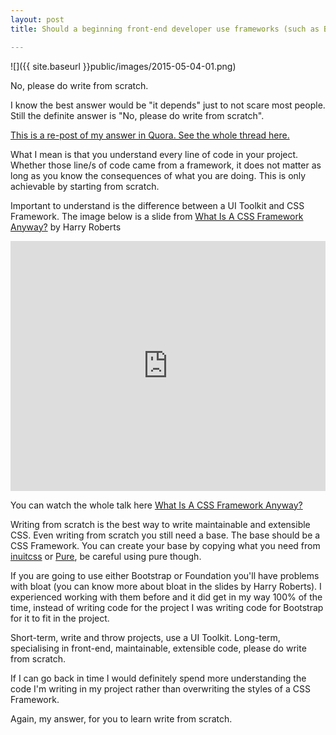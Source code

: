 ```yaml
---
layout: post
title: Should a beginning front-end developer use frameworks (such as Bootstrap, Foundation or PureCSS) or would you advise they build everything from scratch to learn?

---
```


![]({{ site.baseurl }}public/images/2015-05-04-01.png)

No, please do write from scratch.

I know the best answer would be "it depends" just to not scare most people. Still the definite answer is "No, please do write from scratch".

<!--more-->

<p class="message">
  <a href="http://www.quora.com/Should-a-beginning-front-end-developer-use-frameworks-such-as-Bootstrap-Foundation-or-PureCSS-or-would-you-advise-they-build-everything-from-scratch-to-learn" target="_blank">This is a re-post of my answer in Quora. See the whole thread here.</a>
</p>

What I mean is that you understand every line of code in your project. Whether those line/s of code came from a framework, it does not matter as long as you know the consequences of what you are doing. This is only achievable by starting from scratch.

Important to understand is the difference between a UI Toolkit and CSS Framework. The image below is a slide from [What Is A CSS Framework Anyway?](https://speakerdeck.com/csswizardry/what-is-a-css-framework-anyway) by Harry Roberts

<iframe src="https://player.vimeo.com/video/95734680" width="100%" height="400" frameborder="0" webkitallowfullscreen mozallowfullscreen allowfullscreen></iframe>

You can watch the whole talk here [What Is A CSS Framework Anyway?](https://vimeo.com/95734680)

Writing from scratch is the best way to write maintainable and extensible CSS. Even writing from scratch you still need a base. The base should be a CSS Framework. You can create your base by copying what you need from [inuitcss](https://github.com/inuitcss) or [Pure](http://purecss.io/), be careful using pure though.

If you are going to use either Bootstrap or Foundation you'll have problems with bloat (you can know more about bloat in the slides by Harry Roberts). I experienced working with them before and it did get in my way 100% of the time, instead of writing code for the project I was writing code for Bootstrap for it to fit in the project.

Short-term, write and throw projects, use a UI Toolkit. Long-term, specialising in front-end, maintainable, extensible code, please do write from scratch.

If I can go back in time I would definitely spend more understanding the code I'm writing in my project rather than overwriting the styles of a CSS Framework.

Again, my answer, for you to learn write from scratch.

